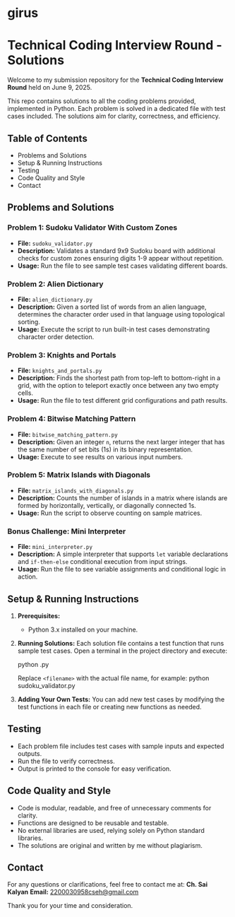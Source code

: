 # girus

# Technical Coding Interview Round - Solutions

Welcome to my submission repository for the **Technical Coding Interview Round** held on June 9, 2025.

This repo contains solutions to all the coding problems provided, implemented in Python. Each problem is solved in a dedicated file with test cases included. The solutions aim for clarity, correctness, and efficiency.


## Table of Contents

* Problems and Solutions
* Setup & Running Instructions
* Testing
* Code Quality and Style
* Contact


## Problems and Solutions

### Problem 1: Sudoku Validator With Custom Zones

* **File:** `sudoku_validator.py`
* **Description:** Validates a standard 9x9 Sudoku board with additional checks for custom zones ensuring digits 1-9 appear without repetition.
* **Usage:** Run the file to see sample test cases validating different boards.


### Problem 2: Alien Dictionary

* **File:** `alien_dictionary.py`
* **Description:** Given a sorted list of words from an alien language, determines the character order used in that language using topological sorting.
* **Usage:** Execute the script to run built-in test cases demonstrating character order detection.


### Problem 3: Knights and Portals

* **File:** `knights_and_portals.py`
* **Description:** Finds the shortest path from top-left to bottom-right in a grid, with the option to teleport exactly once between any two empty cells.
* **Usage:** Run the file to test different grid configurations and path results.


### Problem 4: Bitwise Matching Pattern

* **File:** `bitwise_matching_pattern.py`
* **Description:** Given an integer `n`, returns the next larger integer that has the same number of set bits (1s) in its binary representation.
* **Usage:** Execute to see results on various input numbers.


### Problem 5: Matrix Islands with Diagonals

* **File:** `matrix_islands_with_diagonals.py`
* **Description:** Counts the number of islands in a matrix where islands are formed by horizontally, vertically, or diagonally connected 1s.
* **Usage:** Run the script to observe counting on sample matrices.


### Bonus Challenge: Mini Interpreter

* **File:** `mini_interpreter.py`
* **Description:** A simple interpreter that supports `let` variable declarations and `if-then-else` conditional execution from input strings.
* **Usage:** Run the file to see variable assignments and conditional logic in action.



## Setup & Running Instructions

1. **Prerequisites:**

   * Python 3.x installed on your machine.

2. **Running Solutions:**
   Each solution file contains a test function that runs sample test cases.
   Open a terminal in the project directory and execute:

   python <filename>.py

   Replace `<filename>` with the actual file name, for example:
   python sudoku_validator.py

3. **Adding Your Own Tests:**
   You can add new test cases by modifying the test functions in each file or creating new functions as needed.



## Testing

* Each problem file includes test cases with sample inputs and expected outputs.
* Run the file to verify correctness.
* Output is printed to the console for easy verification.


## Code Quality and Style

* Code is modular, readable, and free of unnecessary comments for clarity.
* Functions are designed to be reusable and testable.
* No external libraries are used, relying solely on Python standard libraries.
* The solutions are original and written by me without plagiarism.


## Contact

For any questions or clarifications, feel free to contact me at:
**Ch. Sai Kalyan**
**Email:** 2200030958cseh@gmail.com


Thank you for your time and consideration.

